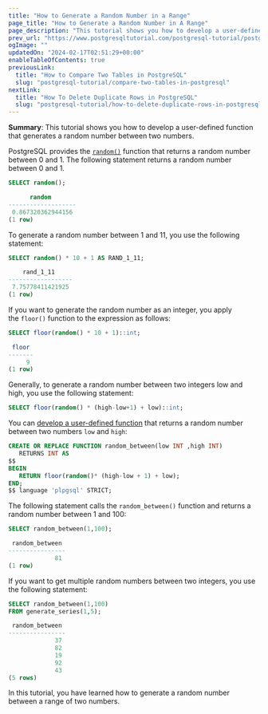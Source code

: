 ```yaml
---
title: "How to Generate a Random Number in a Range"
page_title: "How to Generate a Random Number in A Range"
page_description: "This tutorial shows you how to develop a user-defined function that generates a random number in a range"
prev_url: "https://www.postgresqltutorial.com/postgresql-tutorial/postgresql-random-range/"
ogImage: ""
updatedOn: "2024-02-17T02:51:29+00:00"
enableTableOfContents: true
previousLink: 
  title: "How to Compare Two Tables in PostgreSQL"
  slug: "postgresql-tutorial/compare-two-tables-in-postgresql"
nextLink: 
  title: "How To Delete Duplicate Rows in PostgreSQL"
  slug: "postgresql-tutorial/how-to-delete-duplicate-rows-in-postgresql"
---
```





**Summary**: This tutorial shows you how to develop a user\-defined function that generates a random number between two numbers.

PostgreSQL provides the [`random()`](../postgresql-math-functions/postgresql-random) function that returns a random number between 0 and 1\. The following statement returns a random number between 0 and 1\.


```sql
SELECT random();
```

```sql
      random
-------------------
 0.867320362944156
(1 row)
```
To generate a random number between 1 and 11, you use the following statement:


```sql
SELECT random() * 10 + 1 AS RAND_1_11;
```

```sql
    rand_1_11
------------------
 7.75778411421925
(1 row)
```
If you want to generate the random number as an integer, you apply the `floor()` function to the expression as follows:


```sql
SELECT floor(random() * 10 + 1)::int;
```

```sql
 floor
-------
     9
(1 row)
```
Generally, to generate a random number between two integers low and high, you use the following statement:


```sql
SELECT floor(random() * (high-low+1) + low)::int;
```
You can [develop a user\-defined function](../postgresql-plpgsql/postgresql-create-function) that returns a random number between two numbers `low` and `high`:


```sql
CREATE OR REPLACE FUNCTION random_between(low INT ,high INT) 
   RETURNS INT AS
$$
BEGIN
   RETURN floor(random()* (high-low + 1) + low);
END;
$$ language 'plpgsql' STRICT;
```
The following statement calls the `random_between()` function and returns a random number between 1 and 100:


```sql
SELECT random_between(1,100);
```

```sql
 random_between
----------------
             81
(1 row)
```
If you want to get multiple random numbers between two integers, you use the following statement:


```sql
SELECT random_between(1,100)
FROM generate_series(1,5);
```

```sql
 random_between
----------------
             37
             82
             19
             92
             43
(5 rows)
```
In this tutorial, you have learned how to generate a random number between a range of two numbers.

